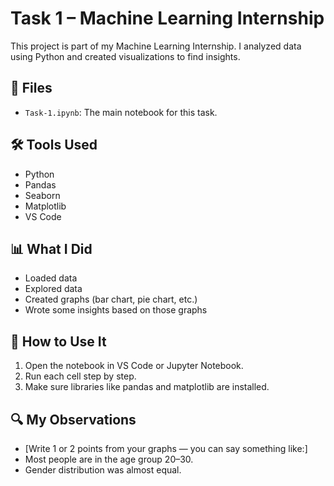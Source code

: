 # Task 1 – Machine Learning Internship

This project is part of my Machine Learning Internship. I analyzed data using Python and created visualizations to find insights.

## 📁 Files

- `Task-1.ipynb`: The main notebook for this task.

## 🛠 Tools Used

- Python
- Pandas
- Seaborn
- Matplotlib
- VS Code

## 📊 What I Did

- Loaded data
- Explored data
- Created graphs (bar chart, pie chart, etc.)
- Wrote some insights based on those graphs

## 🚀 How to Use It

1. Open the notebook in VS Code or Jupyter Notebook.
2. Run each cell step by step.
3. Make sure libraries like pandas and matplotlib are installed.

## 🔍 My Observations

- [Write 1 or 2 points from your graphs — you can say something like:]
- Most people are in the age group 20–30.
- Gender distribution was almost equal.
